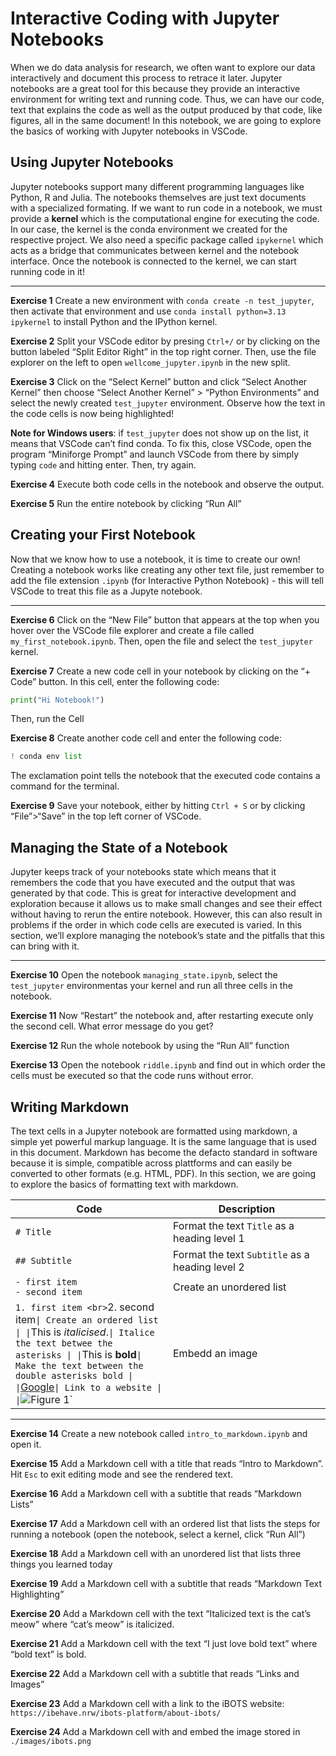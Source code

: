 # Interactive Coding with Jupyter Notebooks


When we do data analysis for research, we often want to explore our data
interactively and document this process to retrace it later. Jupyter
notebooks are a great tool for this because they provide an interactive
environment for writing text and running code. Thus, we can have our
code, text that explains the code as well as the output produced by that
code, like figures, all in the same document! In this notebook, we are
going to explore the basics of working with Jupyter notebooks in VSCode.

## Using Jupyter Notebooks

Jupyter notebooks support many different programming languages like
Python, R and Julia. The notebooks themselves are just text documents
with a specialized formating. If we want to run code in a notebook, we
must provide a **kernel** which is the computational engine for
executing the code. In our case, the kernel is the conda environment we
created for the respective project. We also need a specific package
called `ipykernel` which acts as a bridge that communicates between
kernel and the notebook interface. Once the notebook is connected to the
kernel, we can start running code in it!

------------------------------------------------------------------------

<span class="theorem-title">**Exercise 1**</span> Create a new
environment with `conda create -n test_jupyter`, then activate that
environment and use `conda install python=3.13 ipykernel` to install
Python and the IPython kernel.

<span class="theorem-title">**Exercise 2**</span> Split your VSCode
editor by presing `Ctrl+/` or by clicking on the button labeled “Split
Editor Right” in the top right corner. Then, use the file explorer on
the left to open `wellcome_jupyter.ipynb` in the new split.

<span class="theorem-title">**Exercise 3**</span> Click on the “Select
Kernel” button and click “Select Another Kernel” then choose “Select
Another Kernel” \> “Python Environments” and select the newly created
`test_jupyter` environment. Observe how the text in the code cells is
now being highlighted!

**Note for Windows users**: if `test_jupyter` does not show up on the
list, it means that VSCode can’t find conda. To fix this, close VSCode,
open the program “Miniforge Prompt” and launch VSCode from there by
simply typing `code` and hitting enter. Then, try again.

<span class="theorem-title">**Exercise 4**</span> Execute both code
cells in the notebook and observe the output.

<span class="theorem-title">**Exercise 5**</span> Run the entire
notebook by clicking “Run All”

## Creating your First Notebook

Now that we know how to use a notebook, it is time to create our own!
Creating a notebook works like creating any other text file, just
remember to add the file extension `.ipynb` (for Interactive Python
Notebook) - this will tell VSCode to treat this file as a Jupyte
notebook.

------------------------------------------------------------------------

<span class="theorem-title">**Exercise 6**</span> Click on the “New
File” button that appears at the top when you hover over the VSCode file
explorer and create a file called `my_first_notebook.ipynb`. Then, open
the file and select the `test_jupyter` kernel.

<span class="theorem-title">**Exercise 7**</span> Create a new code cell
in your notebook by clicking on the “+ Code” button. In this cell, enter
the following code:

``` python
print("Hi Notebook!")
```

Then, run the Cell

<span class="theorem-title">**Exercise 8**</span> Create another code
cell and enter the following code:

``` python
! conda env list
```

The exclamation point tells the notebook that the executed code contains
a command for the terminal.

<span class="theorem-title">**Exercise 9**</span> Save your notebook,
either by hitting `Ctrl + S` or by clicking “File”\>“Save” in the top
left corner of VSCode.

## Managing the State of a Notebook

Jupyter keeps track of your notebooks state which means that it
remembers the code that you have executed and the output that was
generated by that code. This is great for interactive development and
exploration because it allows us to make small changes and see their
effect without having to rerun the entire notebook. However, this can
also result in problems if the order in which code cells are executed is
varied. In this section, we’ll explore managing the notebook’s state and
the pitfalls that this can bring with it.

------------------------------------------------------------------------

<span class="theorem-title">**Exercise 10**</span> Open the notebook
`managing_state.ipynb`, select the `test_jupyter` environmentas your
kernel and run all three cells in the notebook.

<span class="theorem-title">**Exercise 11**</span> Now “Restart” the
notebook and, after restarting execute only the second cell. What error
message do you get?

<span class="theorem-title">**Exercise 12**</span> Run the whole
notebook by using the “Run All” function

<span class="theorem-title">**Exercise 13**</span> Open the notebook
`riddle.ipynb` and find out in which order the cells must be executed so
that the code runs without error.

## Writing Markdown

The text cells in a Jupyter notebook are formatted using markdown, a
simple yet powerful markup language. It is the same language that is
used in this document. Markdown has become the defacto standard in
software because it is simple, compatible across plattforms and can
easily be converted to other formats (e.g. HTML, PDF). In this section,
we are going to explore the basics of formatting text with markdown.

<table>
<colgroup>
<col style="width: 50%" />
<col style="width: 50%" />
</colgroup>
<thead>
<tr>
<th>Code</th>
<th>Description</th>
</tr>
</thead>
<tbody>
<tr>
<td><code># Title</code></td>
<td>Format the text <code>Title</code> as a heading level 1</td>
</tr>
<tr>
<td><code>## Subtitle</code></td>
<td>Format the text <code>Subtitle</code> as a heading level 2</td>
</tr>
<tr>
<td><code>- first item</code><br> <code>- second item</code></td>
<td>Create an unordered list</td>
</tr>
<tr>
<td><code>1. first item &lt;br&gt;</code>2. second
item<code>| Create an ordered list | |</code>This is
<em>italicised</em>.<code>| Italice the text betwee the asterisks | |</code>This
is
<strong>bold</strong><code>| Make the text between the double asterisks bold | |</code><a
href="google.com">Google</a><code>| Link to a website | |</code><img
src="./figure1.png" alt="Figure 1" />`</td>
<td>Embedd an image</td>
</tr>
</tbody>
</table>

------------------------------------------------------------------------

<span class="theorem-title">**Exercise 14**</span> Create a new notebook
called `intro_to_markdown.ipynb` and open it.

<span class="theorem-title">**Exercise 15**</span> Add a Markdown cell
with a title that reads “Intro to Markdown”. Hit `Esc` to exit editing
mode and see the rendered text.

<span class="theorem-title">**Exercise 16**</span> Add a Markdown cell
with a subtitle that reads “Markdown Lists”

<span class="theorem-title">**Exercise 17**</span> Add a Markdown cell
with an ordered list that lists the steps for running a notebook (open
the notebook, select a kernel, click “Run All”)

<span class="theorem-title">**Exercise 18**</span> Add a Markdown cell
with an unordered list that lists three things you learned today

<span class="theorem-title">**Exercise 19**</span> Add a Markdown cell
with a subtitle that reads “Markdown Text Highlighting”

<span class="theorem-title">**Exercise 20**</span> Add a Markdown cell
with the text “Italicized text is the cat’s meow” where “cat’s meow” is
italicized.

<span class="theorem-title">**Exercise 21**</span> Add a Markdown cell
with the text “I just love bold text” where “bold text” is bold.

<span class="theorem-title">**Exercise 22**</span> Add a Markdown cell
with a subtitle that reads “Links and Images”

<span class="theorem-title">**Exercise 23**</span> Add a Markdown cell
with a link to the iBOTS website:
`https://ibehave.nrw/ibots-platform/about-ibots/`

<span class="theorem-title">**Exercise 24**</span> Add a Markdown cell
with and embed the image stored in `./images/ibots.png`

